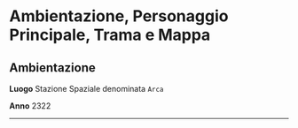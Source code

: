# Ambientazione, Personaggio Principale, Trama e Mappa

## Ambientazione 
**Luogo** Stazione Spaziale denominata `Arca`

**Anno** 2322

---

